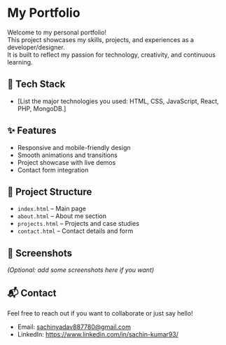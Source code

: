 # My Portfolio

Welcome to my personal portfolio!  
This project showcases my skills, projects, and experiences as a developer/designer.  
It is built to reflect my passion for technology, creativity, and continuous learning.

## 🚀 Tech Stack
- [List the major technologies you used: HTML, CSS, JavaScript, React, PHP, MongoDB.]

## ✨ Features
- Responsive and mobile-friendly design
- Smooth animations and transitions
- Project showcase with live demos
- Contact form integration

## 📂 Project Structure
- `index.html` – Main page
- `about.html` – About me section
- `projects.html` – Projects and case studies
- `contact.html` – Contact details and form

## 📸 Screenshots
*(Optional: add some screenshots here if you want)*

## 📬 Contact
Feel free to reach out if you want to collaborate or just say hello!  
- Email: sachinyadav887780@gmail.com
- LinkedIn: https://www.linkedin.com/in/sachin-kumar93/
 
